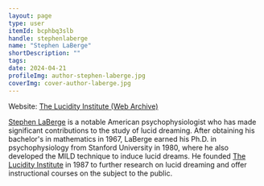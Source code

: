 ```yaml
---
layout: page
type: user
itemId: bcphbq3slb
handle: stephenlaberge
name: "Stephen LaBerge"
shortDescription: ""
tags:
date: 2024-04-21
profileImg: author-stephen-laberge.jpg
coverImg: cover-author-laberge.jpg
---
```


Website: [The Lucidity Institute (Web Archive)](https://web.archive.org/web/20220128080002/http://www.lucidity.com/)

[Stephen LaBerge](https://en.wikipedia.org/wiki/Stephen_LaBerge) is a notable American psychophysiologist who has made significant contributions to the study of lucid dreaming. After obtaining his bachelor's in mathematics in 1967, LaBerge earned his Ph.D. in psychophysiology from Stanford University in 1980, where he also developed the MILD technique to induce lucid dreams. He founded [The Lucidity Institute](https://en.wikipedia.org/wiki/The_Lucidity_Institute) in 1987 to further research on lucid dreaming and offer instructional courses on the subject to the public.
